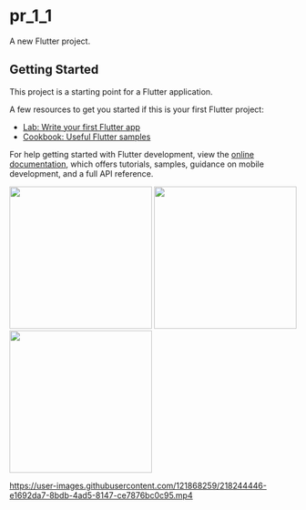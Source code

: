 # pr_1_1

A new Flutter project.

## Getting Started

This project is a starting point for a Flutter application.

A few resources to get you started if this is your first Flutter project:

- [Lab: Write your first Flutter app](https://docs.flutter.dev/get-started/codelab)
- [Cookbook: Useful Flutter samples](https://docs.flutter.dev/cookbook)

For help getting started with Flutter development, view the
[online documentation](https://docs.flutter.dev/), which offers tutorials,
samples, guidance on mobile development, and a full API reference.

<img src="https://user-images.githubusercontent.com/121868259/213665184-b9ec056c-4ee6-4653-b344-1bf9661ea797.png" width="250px">
<img src="https://user-images.githubusercontent.com/121868259/213665515-37f1ca4b-0545-4824-a523-ffe00882f328.png" width="250px">
<img src="https://user-images.githubusercontent.com/121868259/218244471-8812edf6-b672-437c-8c5a-9c2d8ec73f17.png" width="250px">

https://user-images.githubusercontent.com/121868259/218244446-e1692da7-8bdb-4ad5-8147-ce7876bc0c95.mp4
